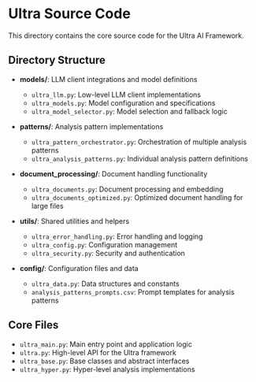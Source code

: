 # Ultra Source Code

This directory contains the core source code for the Ultra AI Framework.

## Directory Structure

- **models/**: LLM client integrations and model definitions
  - `ultra_llm.py`: Low-level LLM client implementations
  - `ultra_models.py`: Model configuration and specifications
  - `ultra_model_selector.py`: Model selection and fallback logic

- **patterns/**: Analysis pattern implementations
  - `ultra_pattern_orchestrator.py`: Orchestration of multiple analysis patterns
  - `ultra_analysis_patterns.py`: Individual analysis pattern definitions

- **document_processing/**: Document handling functionality
  - `ultra_documents.py`: Document processing and embedding
  - `ultra_documents_optimized.py`: Optimized document handling for large files

- **utils/**: Shared utilities and helpers
  - `ultra_error_handling.py`: Error handling and logging
  - `ultra_config.py`: Configuration management
  - `ultra_security.py`: Security and authentication

- **config/**: Configuration files and data
  - `ultra_data.py`: Data structures and constants
  - `analysis_patterns_prompts.csv`: Prompt templates for analysis patterns

## Core Files

- `ultra_main.py`: Main entry point and application logic
- `ultra.py`: High-level API for the Ultra framework
- `ultra_base.py`: Base classes and abstract interfaces
- `ultra_hyper.py`: Hyper-level analysis implementations
